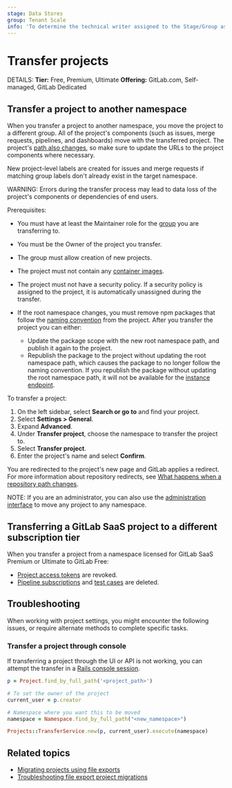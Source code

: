 ```yaml
---
stage: Data Stores
group: Tenant Scale
info: 'To determine the technical writer assigned to the Stage/Group associated with this page, see https://handbook.gitlab.com/handbook/product/ux/technical-writing/#assignments'
---
```


# Transfer projects

DETAILS:
**Tier:** Free, Premium, Ultimate
**Offering:** GitLab.com, Self-managed, GitLab Dedicated

## Transfer a project to another namespace

When you transfer a project to another namespace, you move the project to a different group.
All of the project's components (such as issues, merge requests, pipelines, and dashboards)
move with the transferred project.
The project's [path also changes](../repository/index.md#what-happens-when-a-repository-path-changes), so make sure to update the URLs to the project components where necessary.

New project-level labels are created for issues and merge requests if matching group labels don't already exist in the target namespace.

WARNING:
Errors during the transfer process may lead to data loss of the project's components or dependencies of end users.

Prerequisites:

- You must have at least the Maintainer role for the [group](../../group/index.md#create-a-group) you are transferring to.
- You must be the Owner of the project you transfer.
- The group must allow creation of new projects.
- The project must not contain any [container images](../../packages/container_registry/index.md#move-or-rename-container-registry-repositories).
- The project must not have a security policy.
  If a security policy is assigned to the project, it is automatically unassigned during the transfer.
- If the root namespace changes, you must remove npm packages that follow the [naming convention](../../../user/packages/npm_registry/index.md#naming-convention) from the project.
  After you transfer the project you can either:

  - Update the package scope with the new root namespace path, and publish it again to the project.
  - Republish the package to the project without updating the root namespace path, which causes the package to no longer follow the naming convention.
    If you republish the package without updating the root namespace path, it will not be available for the [instance endpoint](../../../user/packages/npm_registry/index.md#install-from-an-instance).

To transfer a project:

1. On the left sidebar, select **Search or go to** and find your project.
1. Select **Settings > General**.
1. Expand **Advanced**.
1. Under **Transfer project**, choose the namespace to transfer the project to.
1. Select **Transfer project**.
1. Enter the project's name and select **Confirm**.

You are redirected to the project's new page and GitLab applies a redirect. For more information about repository redirects, see [What happens when a repository path changes](../repository/index.md#what-happens-when-a-repository-path-changes).

NOTE:
If you are an administrator, you can also use the [administration interface](../../../administration/admin_area.md#administering-projects)
to move any project to any namespace.

## Transferring a GitLab SaaS project to a different subscription tier

When you transfer a project from a namespace licensed for GitLab SaaS Premium or Ultimate to GitLab Free:

- [Project access tokens](../../../user/project/settings/project_access_tokens.md) are revoked.
- [Pipeline subscriptions](../../../ci/pipelines/index.md#trigger-a-pipeline-when-an-upstream-project-is-rebuilt)
  and [test cases](../../../ci/test_cases/index.md) are deleted.

## Troubleshooting

When working with project settings, you might encounter the following issues, or require alternate methods to complete specific tasks.

### Transfer a project through console

If transferring a project through the UI or API is not working, you can attempt the transfer in a [Rails console session](../../../administration/operations/rails_console.md#starting-a-rails-console-session).

```ruby
p = Project.find_by_full_path('<project_path>')

# To set the owner of the project
current_user = p.creator

# Namespace where you want this to be moved
namespace = Namespace.find_by_full_path("<new_namespace>")

Projects::TransferService.new(p, current_user).execute(namespace)
```

## Related topics

- [Migrating projects using file exports](import_export.md)
- [Troubleshooting file export project migrations](import_export_troubleshooting.md)
